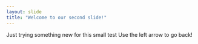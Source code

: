 ```yaml
---
layout: slide
title: "Welcome to our second slide!"
---
```

Just trying something new for this small test
Use the left arrow to go back!

